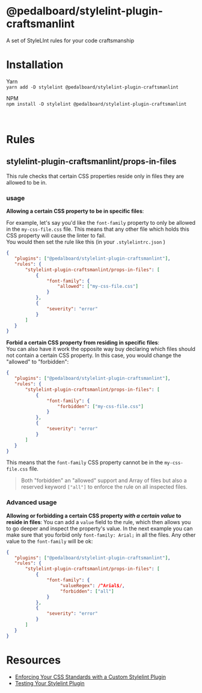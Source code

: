 # @pedalboard/stylelint-plugin-craftsmanlint
A set of StyleLInt rules for your code craftsmanship

# Installation
Yarn  
`yarn add -D stylelint @pedalboard/stylelint-plugin-craftsmanlint`

NPM  
`npm install -D stylelint @pedalboard/stylelint-plugin-craftsmanlint`

<br>

# Rules
## **stylelint-plugin-craftsmanlint/props-in-files**
This rule checks that certain CSS properties reside only in files they are  allowed to be in.

### usage  
**Allowing a certain CSS property to be in specific files**:  

For example, let's say you'd like the `font-family` property to only be allowed in the `my-css-file.css` file. This means that any other file which holds this CSS property will cause the linter to fail.  
You would then set the rule like this (in your `.stylelintrc.json` ) 

```json
{
   "plugins": ["@pedalboard/stylelint-plugin-craftsmanlint"],
   "rules": {
       "stylelint-plugin-craftsmanlint/props-in-files": [
           {
               "font-family": {
                   "allowed": ["my-css-file.css"]
               }
           },
           {
               "severity": "error"
           }
       ]
   }
}
```


**Forbid a certain CSS property from residing in specific files**:  
You can also have it work the opposite way buy declaring which files should not contain a certain CSS property. In this case, you would change the "allowed" to "forbidden":

```json
{
   "plugins": ["@pedalboard/stylelint-plugin-craftsmanlint"],
   "rules": {
       "stylelint-plugin-craftsmanlint/props-in-files": [
           {
               "font-family": {
                   "forbidden": ["my-css-file.css"]
               }
           },
           {
               "severity": "error"
           }
       ]
   }
}
```
This means that the `font-family` CSS property cannot be in the `my-css-file.css` file.  
> Both "forbidden" an "allowed" support and Array of files but also a reserved keyword `["all"]` to enforce the rule on all inspected files.

### Advanced usage 

**Allowing or forbidding a certain CSS property _with a certain value_ to reside in files**: 
You can add a `value` field to the rule, which then allows you to go deeper and inspect the property's value. In the next example you can make sure that you forbid only `font-family: Arial;` in all the files. Any other value to the `font-family` will be ok:  

```json
{
   "plugins": ["@pedalboard/stylelint-plugin-craftsmanlint"],
   "rules": {
       "stylelint-plugin-craftsmanlint/props-in-files": [
           {
               "font-family": {
                    "valueRegex": /^Arial$/,
                    "forbidden": ["all"]
               }
           },
           {
               "severity": "error"
           }
       ]
   }
}
```

# Resources
* [Enforcing Your CSS Standards with a Custom Stylelint Plugin](https://dev.to/mbarzeev/enforcing-your-css-standards-with-a-custom-stylelint-plugin-1o8c)
* [Testing Your Stylelint Plugin](https://dev.to/mbarzeev/testing-your-stylelint-plugin-5ceh)


